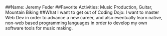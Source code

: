 ##Name:
Jeremy Feder
##Favorite Activities:
Music Production, Guitar, Mountain Biking
##What I want to get out of Coding Dojo:
I want to master Web Dev in order to advance a new career, and also eventually learn native, non-web based programming languages in order to develop my own software tools for music making.
